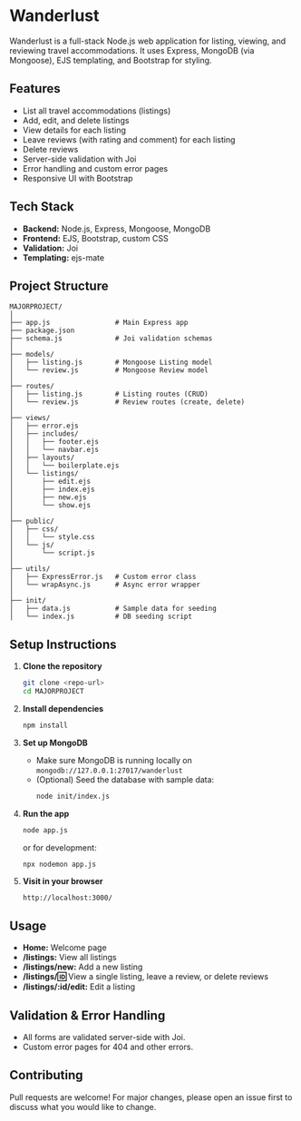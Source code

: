 # Wanderlust

Wanderlust is a full-stack Node.js web application for listing, viewing, and reviewing travel accommodations. It uses Express, MongoDB (via Mongoose), EJS templating, and Bootstrap for styling.

## Features

- List all travel accommodations (listings)
- Add, edit, and delete listings
- View details for each listing
- Leave reviews (with rating and comment) for each listing
- Delete reviews
- Server-side validation with Joi
- Error handling and custom error pages
- Responsive UI with Bootstrap

## Tech Stack

- **Backend:** Node.js, Express, Mongoose, MongoDB
- **Frontend:** EJS, Bootstrap, custom CSS
- **Validation:** Joi
- **Templating:** ejs-mate

## Project Structure

```
MAJORPROJECT/
│
├── app.js                # Main Express app
├── package.json
├── schema.js             # Joi validation schemas
│
├── models/
│   ├── listing.js        # Mongoose Listing model
│   └── review.js         # Mongoose Review model
│
├── routes/
│   ├── listing.js        # Listing routes (CRUD)
│   └── review.js         # Review routes (create, delete)
│
├── views/
│   ├── error.ejs
│   ├── includes/
│   │   ├── footer.ejs
│   │   └── navbar.ejs
│   ├── layouts/
│   │   └── boilerplate.ejs
│   └── listings/
│       ├── edit.ejs
│       ├── index.ejs
│       ├── new.ejs
│       └── show.ejs
│
├── public/
│   ├── css/
│   │   └── style.css
│   └── js/
│       └── script.js
│
├── utils/
│   ├── ExpressError.js   # Custom error class
│   └── wrapAsync.js      # Async error wrapper
│
├── init/
│   ├── data.js           # Sample data for seeding
│   └── index.js          # DB seeding script
```

## Setup Instructions

1. **Clone the repository**
   ```sh
   git clone <repo-url>
   cd MAJORPROJECT
   ```

2. **Install dependencies**
   ```sh
   npm install
   ```

3. **Set up MongoDB**
   - Make sure MongoDB is running locally on `mongodb://127.0.0.1:27017/wanderlust`
   - (Optional) Seed the database with sample data:
     ```sh
     node init/index.js
     ```

4. **Run the app**
   ```sh
   node app.js
   ```
   or for development:
   ```sh
   npx nodemon app.js
   ```

5. **Visit in your browser**
   ```
   http://localhost:3000/
   ```

## Usage

- **Home:** Welcome page
- **/listings:** View all listings
- **/listings/new:** Add a new listing
- **/listings/:id:** View a single listing, leave a review, or delete reviews
- **/listings/:id/edit:** Edit a listing

## Validation & Error Handling

- All forms are validated server-side with Joi.
- Custom error pages for 404 and other errors.

## Contributing

Pull requests are welcome! For major changes, please open an issue first to discuss what you would like to change.
